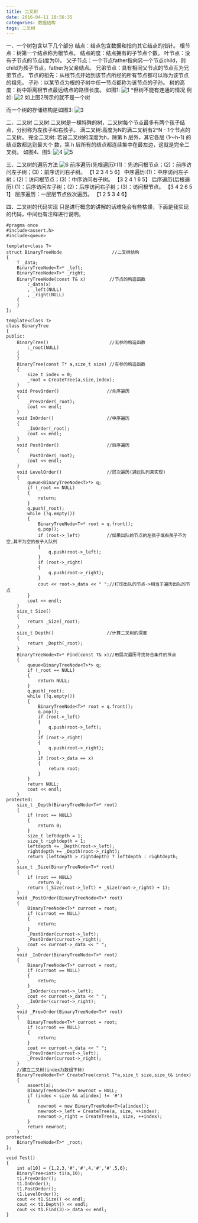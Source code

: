```yaml
---
title: 二叉树
date: 2016-04-11 18:56:35
categories: 数据结构
tags: 二叉树
---
```

一、一个树包含以下几个部分
  结点：结点包含数据和指向其它结点的指针。
  根节点：树第一个结点称为根节点。
  结点的度：结点拥有的子节点个数。
  叶节点：没有子节点的节点(度为0)。
  父子节点：一个节点father指向另一个节点child，则child为孩子节点，father为父亲结点。
  兄弟节点：具有相同父节点的节点互为兄弟节点。
  节点的祖先：从根节点开始到该节点所经的所有节点都可以称为该节点的祖先。
  子孙：以某节点为根的子树中任一节点都称为该节点的子孙。
  树的高度：树中距离根节点最远结点的路径长度。
  如图1:
  ![1](http://o6lb63nu0.bkt.clouddn.com/binarytree1.png)
  *但树不能有连通的情况
  例如:
  ![2](http://o6lb63nu0.bkt.clouddn.com/binarytree2.png)
  如上图2所示的就不是一个树

  而一个树的存储结构是如图3:
  ![3](http://o6lb63nu0.bkt.clouddn.com/binarytree3.png)

二、二叉树
  二叉树:二叉树是一棵特殊的树，二叉树每个节点最多有两个孩子结点，分别称为左孩子和右孩子。
  满二叉树:高度为N的满二叉树有2^N - 1个节点的二叉树。
  完全二叉树: 若设二叉树的深度为h，除第 h 层外，其它各层 (1～h-1) 的结点数都达到最大个
  数，第 h 层所有的结点都连续集中在最左边，这就是完全二叉树。
  如图4、图5:
  ![4](http://o6lb63nu0.bkt.clouddn.com/binarytree4.png)
  ![5](http://o6lb63nu0.bkt.clouddn.com/binarytree5.png)

三、二叉树的遍历方法
  ![6](http://o6lb63nu0.bkt.clouddn.com/binarytree6.png)
  前序遍历(先根遍历):(1)：先访问根节点；(2)：前序访问左子树；(3)：前序访问右子树。
 【1 2 3 4 5 6】
  中序遍历:(1)：中序访问左子树；(2)：访问根节点；(3)：中序访问右子树。
 【3 2 4 1 6 5】
  后序遍历(后根遍历):(1)：后序访问左子树；(2)：后序访问右子树；(3)：访问根节点。
 【3 4 2 6 5 1】
  层序遍历：一层层节点依次遍历。
 【1 2 5 3 4 6】

四、二叉树的代码实现
  只是进行概念的讲解的话难免会有些枯燥，下面是我实现的代码，中间也有注释进行说明。

	#pragma once
	#include<assert.h>
	#include<queue>

	template<class T>
	struct BinaryTreeNode                   //二叉树结构
	{
		T _data;
		BinaryTreeNode<T>* _left;
		BinaryTreeNode<T>* _right;
		BinaryTreeNode(const T& x)         //节点的构造函数
			:_data(x)
			, _left(NULL)
			, _right(NULL)
		{
		}
	};

	template<class T>
	class BinaryTree
	{
	public:
		BinaryTree()                       //无参的构造函数
			:_root(NULL)
		{
		}
		BinaryTree(const T* a,size_t size) //有参的构造函数
		{
			size_t index = 0;
			_root = CreateTree(a,size,index);
		}
		void PrevOrder()                  //先序遍历
		{
			_PrevOrder(_root);
			cout << endl;
		}
		void InOrder()                    //中序遍历
		{
			_InOrder(_root);
			cout << endl;
		}
		void PostOrder()                  //后序遍历
		{
			_PostOrder(_root);
			cout << endl;
		}
		void LevelOrder()                 //层次遍历(通过队列来实现)
		{
			queue<BinaryTreeNode<T>*> q;
			if (_root == NULL)
			{
				return;
			}
			q.push(_root);
			while (!q.empty())
			{
				BinaryTreeNode<T>* root = q.front();
				q.pop();
				if (root->_left)          //如果出队的节点的左孩子或右孩子不为空,其不为空的孩子入队列 
				{
					q.push(root->_left);
				}
				if (root->_right)
				{
					q.push(root->_right);
				}
				cout << root->_data << " ";//打印出队的节点->相当于遍历出队的节点
			}
			cout << endl;
		}
		size_t Size()
		{ 
			return _Size(_root);
		}
		size_t Depth()                    //计算二叉树的深度
		{
			return _Depth(_root);
		}
		BinaryTreeNode<T>* Find(const T& x)//用层次遍历寻找符合条件的节点
		{
			queue<BinaryTreeNode<T>*> q;
			if (_root == NULL)
			{
				return NULL;
			}
			q.push(_root);
			while (!q.empty())
			{
				BinaryTreeNode<T>* root = q.front();
				q.pop();
				if (root->_left)
				{
					q.push(root->_left);
				}
				if (root->_right)
				{
					q.push(root->_right);
				}
				if (root->_data == x)
				{
					return root;
				}
			}
			return NULL;
			cout << endl;
		}
	protected:
		size_t _Depth(BinaryTreeNode<T>* root)
		{
			if (root == NULL)
			{
				return 0;
			}
			size_t leftdepth = 1;
			size_t rightdepth = 1;
			leftdepth += _Depth(root->_left);
			rightdepth += _Depth(root->_right);
			return (leftdepth > rightdepth) ? leftdepth : rightdepth;
		}
		size_t _Size(BinaryTreeNode<T>* root)
		{
			if (root == NULL)
				return 0;
			return (_Size(root->_left) + _Size(root->_right) + 1);
		}
		void _PostOrder(BinaryTreeNode<T>* root)
		{
			BinaryTreeNode<T>* curroot = root;
			if (curroot == NULL)
			{
				return;
			}
			_PostOrder(curroot->_left);	
			_PostOrder(curroot->_right);
			cout << curroot->_data << " ";
		}
		void _InOrder(BinaryTreeNode<T>* root)
		{
			BinaryTreeNode<T>* curroot = root;
			if (curroot == NULL)
			{
				return;
			}
			_InOrder(curroot->_left);
			cout << curroot->_data << " ";
			_InOrder(curroot->_right);
		}
		void _PrevOrder(BinaryTreeNode<T>* root)
		{
			BinaryTreeNode<T>* curroot = root;
			if (curroot == NULL)
			{
				return;
			}
			cout << curroot->_data << " ";
			_PrevOrder(curroot->_left);
			_PrevOrder(curroot->_right);
		}
		//建立二叉树(index为数组下标)
		BinaryTreeNode<T>* CreateTree(const T*a,size_t size,size_t& index)
		{
			assert(a);
			BinaryTreeNode<T>* newroot = NULL;
			if (index < size && a[index] != '#')
			{
				newroot = new BinaryTreeNode<T>(a[index]);
				newroot->_left = CreateTree(a, size, ++index);
				newroot->_right = CreateTree(a, size, ++index);
			}
			return newroot;
		}
	protected:
		BinaryTreeNode<T>* _root;
	};

	void Test()
	{
		int a[10] = {1,2,3,'#','#',4,'#','#',5,6};
		BinaryTree<int> t1(a,10);
		t1.PrevOrder();
		t1.InOrder();
		t1.PostOrder();
		t1.LevelOrder();
		cout << t1.Size() << endl;
		cout << t1.Depth() << endl;
		cout << t1.Find(3)->_data << endl;
	}
